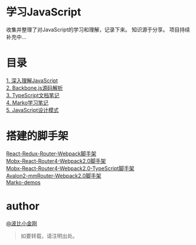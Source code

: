 # 学习JavaScript

收集并整理了对JavaScript的学习和理解，记录下来。
知识源于分享。
项目持续补充中...

# 目录

<a href="./deep-into-javascript/README.mdown">1. 深入理解JavaScript</a><br/>
<a href="./Backbone/backbone.js">2. Backbone.js源码解析</a><br/>
<a href="./TS/README.mdown">3. TypeScript文档笔记</a><br/>
<a href="./Marko/README.mdown">4. Marko学习笔记</a><br/>
<a href="./JavaScript设计模式/README.md">5. JavaScript设计模式</a><br/>

# 搭建的脚手架
<a href="https://github.com/cbbfcd/Help.git">React-Redux-Router-Webpack脚手架</a><br/>
<a href="https://github.com/cbbfcd/wukong.git">Mobx-React-Router4-Webpack2.0脚手架</a><br/>
<a href="https://github.com/cbbfcd/wukong-React-Mobx-TypeScript-.git">Mobx-React-Router4-Webpack2.0-TypeScript脚手架</a><br/>
<a href="https://github.com/cbbfcd/avalon2-mmRouter-starter.git">Avalon2-mmRouter-Webpack2.0脚手架</a><br/>
<a href="https://github.com/cbbfcd/Markojs-demos">Marko-demos</a>


# author

<a href="https://github.com/cbbfcd">@波比小金刚</a>
> 如要转载，请注明出处。